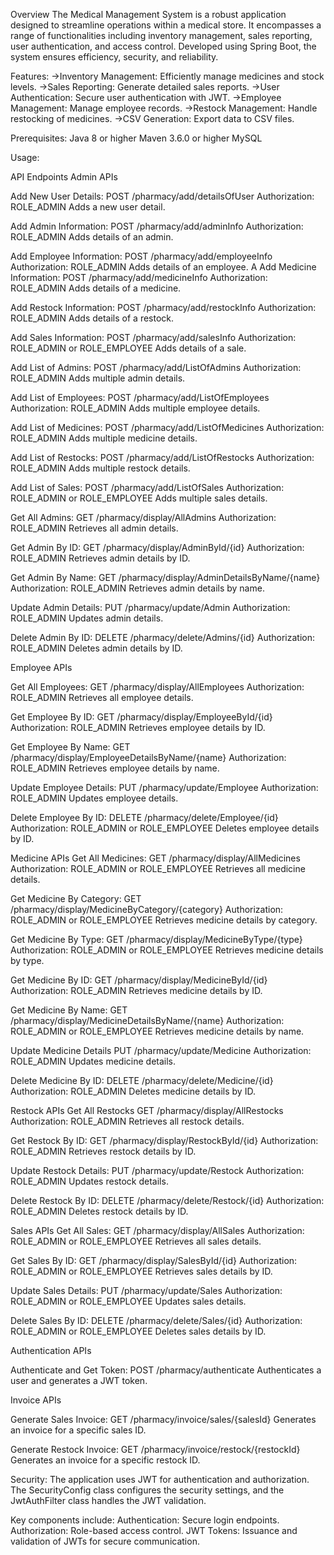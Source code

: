 Overview
The Medical Management System is a robust application designed to streamline operations within a medical store. It encompasses a range of functionalities including inventory management, sales reporting, user authentication, and access control. Developed using Spring Boot,
the system ensures efficiency, security, and reliability.

Features:
->Inventory Management: Efficiently manage medicines and stock levels.
->Sales Reporting: Generate detailed sales reports.
->User Authentication: Secure user authentication with JWT.
->Employee Management: Manage employee records.
->Restock Management: Handle restocking of medicines.
->CSV Generation: Export data to CSV files.

Prerequisites:
Java 8 or higher
Maven 3.6.0 or higher
MySQL 

Usage: 

API Endpoints
Admin APIs

Add New User Details:
POST /pharmacy/add/detailsOfUser
Authorization: ROLE_ADMIN
Adds a new user detail.

Add Admin Information:
POST /pharmacy/add/adminInfo
Authorization: ROLE_ADMIN
Adds details of an admin.

Add Employee Information:
POST /pharmacy/add/employeeInfo
Authorization: ROLE_ADMIN
Adds details of an employee.
A
Add Medicine Information:
POST /pharmacy/add/medicineInfo
Authorization: ROLE_ADMIN
Adds details of a medicine.

Add Restock Information:
POST /pharmacy/add/restockInfo
Authorization: ROLE_ADMIN
Adds details of a restock.

Add Sales Information:
POST /pharmacy/add/salesInfo
Authorization: ROLE_ADMIN or ROLE_EMPLOYEE
Adds details of a sale.

Add List of Admins:
POST /pharmacy/add/ListOfAdmins
Authorization: ROLE_ADMIN
Adds multiple admin details.

Add List of Employees:
POST /pharmacy/add/ListOfEmployees
Authorization: ROLE_ADMIN
Adds multiple employee details.

Add List of Medicines:
POST /pharmacy/add/ListOfMedicines
Authorization: ROLE_ADMIN
Adds multiple medicine details.

Add List of Restocks:
POST /pharmacy/add/ListOfRestocks
Authorization: ROLE_ADMIN
Adds multiple restock details.

Add List of Sales:
POST /pharmacy/add/ListOfSales
Authorization: ROLE_ADMIN or ROLE_EMPLOYEE
Adds multiple sales details.

Get All Admins:
GET /pharmacy/display/AllAdmins
Authorization: ROLE_ADMIN
Retrieves all admin details.

Get Admin By ID:
GET /pharmacy/display/AdminById/{id}
Authorization: ROLE_ADMIN
Retrieves admin details by ID.

Get Admin By Name:
GET /pharmacy/display/AdminDetailsByName/{name}
Authorization: ROLE_ADMIN
Retrieves admin details by name.

Update Admin Details:
PUT /pharmacy/update/Admin
Authorization: ROLE_ADMIN
Updates admin details.

Delete Admin By ID:
DELETE /pharmacy/delete/Admins/{id}
Authorization: ROLE_ADMIN
Deletes admin details by ID.

Employee APIs

Get All Employees:
GET /pharmacy/display/AllEmployees
Authorization: ROLE_ADMIN
Retrieves all employee details.

Get Employee By ID:
GET /pharmacy/display/EmployeeById/{id}
Authorization: ROLE_ADMIN
Retrieves employee details by ID.

Get Employee By Name:
GET /pharmacy/display/EmployeeDetailsByName/{name}
Authorization: ROLE_ADMIN
Retrieves employee details by name.

Update Employee Details:
PUT /pharmacy/update/Employee
Authorization: ROLE_ADMIN
Updates employee details.

Delete Employee By ID:
DELETE /pharmacy/delete/Employee/{id}
Authorization: ROLE_ADMIN or ROLE_EMPLOYEE
Deletes employee details by ID.

Medicine APIs
Get All Medicines:
GET /pharmacy/display/AllMedicines
Authorization: ROLE_ADMIN or ROLE_EMPLOYEE
Retrieves all medicine details.

Get Medicine By Category:
GET /pharmacy/display/MedicineByCategory/{category}
Authorization: ROLE_ADMIN or ROLE_EMPLOYEE
Retrieves medicine details by category.

Get Medicine By Type:
GET /pharmacy/display/MedicineByType/{type}
Authorization: ROLE_ADMIN or ROLE_EMPLOYEE
Retrieves medicine details by type.

Get Medicine By ID:
GET /pharmacy/display/MedicineById/{id}
Authorization: ROLE_ADMIN
Retrieves medicine details by ID.

Get Medicine By Name:
GET /pharmacy/display/MedicineDetailsByName/{name}
Authorization: ROLE_ADMIN or ROLE_EMPLOYEE
Retrieves medicine details by name.

Update Medicine Details
PUT /pharmacy/update/Medicine
Authorization: ROLE_ADMIN
Updates medicine details.

Delete Medicine By ID:
DELETE /pharmacy/delete/Medicine/{id}
Authorization: ROLE_ADMIN
Deletes medicine details by ID.

Restock APIs
Get All Restocks
GET /pharmacy/display/AllRestocks
Authorization: ROLE_ADMIN
Retrieves all restock details.

Get Restock By ID:
GET /pharmacy/display/RestockById/{id}
Authorization: ROLE_ADMIN
Retrieves restock details by ID.

Update Restock Details:
PUT /pharmacy/update/Restock
Authorization: ROLE_ADMIN
Updates restock details.

Delete Restock By ID:
DELETE /pharmacy/delete/Restock/{id}
Authorization: ROLE_ADMIN
Deletes restock details by ID.

Sales APIs
Get All Sales:
GET /pharmacy/display/AllSales
Authorization: ROLE_ADMIN or ROLE_EMPLOYEE
Retrieves all sales details.

Get Sales By ID:
GET /pharmacy/display/SalesById/{id}
Authorization: ROLE_ADMIN or ROLE_EMPLOYEE
Retrieves sales details by ID.

Update Sales Details:
PUT /pharmacy/update/Sales
Authorization: ROLE_ADMIN or ROLE_EMPLOYEE
Updates sales details.

Delete Sales By ID:
DELETE /pharmacy/delete/Sales/{id}
Authorization: ROLE_ADMIN or ROLE_EMPLOYEE
Deletes sales details by ID.

Authentication APIs

Authenticate and Get Token:
POST /pharmacy/authenticate
Authenticates a user and generates a JWT token.

Invoice APIs

Generate Sales Invoice:
GET /pharmacy/invoice/sales/{salesId}
Generates an invoice for a specific sales ID.

Generate Restock Invoice:
GET /pharmacy/invoice/restock/{restockId}
Generates an invoice for a specific restock ID.

Security:
The application uses JWT for authentication and authorization. The SecurityConfig class configures the security settings, and the JwtAuthFilter class handles the JWT validation.

Key components include:
Authentication: Secure login endpoints.
Authorization: Role-based access control.
JWT Tokens: Issuance and validation of JWTs for secure communication.
